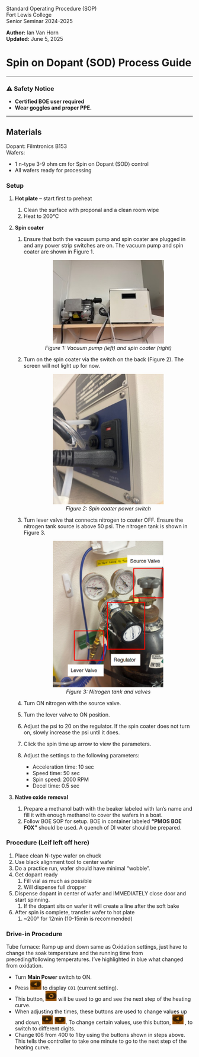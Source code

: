 Standard Operating Procedure (SOP)  
Fort Lewis College  
Senior Seminar 2024-2025

**Author:** Ian Van Horn  
**Updated:** June 5, 2025

# Spin on Dopant (SOD) Process Guide

---

### ⚠️ Safety Notice
- **Certified BOE user required**
- **Wear goggles and proper PPE.**

---
## Materials
Dopant: Filmtronics B153  
Wafers:  
- 1 n-type 3-9 ohm cm for Spin on Dopant (SOD) control
- All wafers ready for processing
  
### Setup
1. **Hot plate** – start first to preheat  
    1. Clean the surface with proponal and a clean room wipe  
    2. Heat to 200&deg;C  

2. **Spin coater**  
    1. Ensure that both the vacuum pump and spin coater are plugged in and any power strip switches are on. The vacuum pump and spin coater are shown in Figure 1.  

        <p align="center">
          <img src="Images/fig1.jpg" width="300" alt="Vacuum pump and spin coater"><br>
          <em>Figure 1: Vacuum pump (left) and spin coater (right)</em>
        </p>

    2. Turn on the spin coater via the switch on the back (Figure 2). The screen will not light up for now.  

        <p align="center">
          <img src="Images/fig2.jpg" width="300" alt="Spin coater switch"><br>
          <em>Figure 2: Spin coater power switch</em>
        </p>

    3. Turn lever valve that connects nitrogen to coater OFF. Ensure the nitrogen tank source is above 50 psi. The nitrogen tank is shown in Figure 3.  

        <p align="center">
          <img src="Images/fig3.png" width="300" alt="Nitrogen tank"><br>
          <em>Figure 3: Nitrogen tank and valves</em>
        </p>

    4. Turn ON nitrogen with the source valve.  
    5. Turn the lever valve to ON position.  
    6. Adjust the psi to 20 on the regulator. If the spin coater does not turn on, slowly increase the psi until it does.  
    7. Click the spin time up arrow to view the parameters.  
    8. Adjust the settings to the following parameters:  
        - Acceleration time: 10 sec  
        - Speed time: 50 sec  
        - Spin speed: 2000 RPM  
        - Decel time: 0.5 sec  

3. **Native oxide removal**  
    1. Prepare a methanol bath with the beaker labeled with Ian’s name and fill it with enough methanol to cover the wafers in a boat.  
    2. Follow BOE SOP for setup. BOE in container labeled **“PMOS BOE FOX”** should be used. A quench of DI water should be prepared.  

### Procedure (Leif left off here)
1. Place clean N-type wafer on chuck
2. Use black alignment tool to center wafer
3. Do a practice run, wafer should have minimal “wobble”.
4. Get dopant ready
    1. Fill vial as much as possible
    2. Will dispense full dropper
5. Dispense dopant in center of wafer and IMMEDIATELY close door and start spinning.
    1. If the dopant sits on wafer it will create a line after the soft bake
6. After spin is complete, transfer wafer to hot plate
    1. ~200° for 12min (10-15min is recommended)
### Drive-in Procedure
Tube furnace: Ramp up and down same as Oxidation settings, just have to change the soak 
temperature and the running time from preceding/following temperatures. I’ve highlighted 
in blue what changed from oxidation.

- Turn **Main Power** switch to ON.
- Press <img src="Images/4.png" width="30"/> to display `C01` (current setting).
- This button, <img src="Images/5.png" width="30"/> will be used to go and see the next step of the heating curve.
- When adjusting the times, these buttons are used to change values up and down,  <img src="Images/6.png" width="30"/>  <img src="Images/7.png" width="30"/>. To change certain values, use this button, <img src="Images/4.png" width="30"/> , to switch to different digits.
- Change t06 from 400 to 1 by using the buttons shown in steps above. This tells the controller to take one minute to go to the next step of the heating curve.
